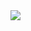 <img align="center" src="https://github-readme-stats-sigma-five.vercel.app/api?username=mcclaskey&show_icons=true&count_private=true&include_all_commits=true&hide_title=false&hide_border=true&theme=nord" />



<!--
**mcclaskey/mcclaskey** is a ✨ _special_ ✨ repository because its `README.md` (this file) appears on your GitHub profile.

Here are some ideas to get you started:

- 🔭 I’m currently working on ...
- 🌱 I’m currently learning ...
- 👯 I’m looking to collaborate on ...
- 🤔 I’m looking for help with ...
- 💬 Ask me about ...
- 📫 How to reach me: ...
- 😄 Pronouns: ...
- ⚡ Fun fact: ...
-->
